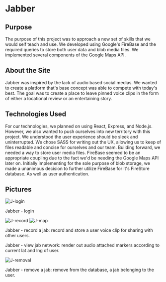 # Jabber

## Purpose
The purpose of this project was to approach a new set of skills that we would self teach and use. We developed using Google's FireBase and the required queries to store both user data and blob media files. We implemented several components of the Google Maps API.  

## About the Site
Jabber was inspired by the lack of audio based social medias. We wanted to create a platform that's base concept was able to compete with today's best. The goal was to create a place to leave pinned voice clips in the form of either a locational review or an entertaining story.  

## Technologies Used
For our technologies, we planned on using React, Express, and Node.js. However, we also wanted to push ourselves into new territory with this project. We understood the user experience should be sleek and uninterrupted. We chose SASS for writing out the UX, allowing us to keep of files readable and concise for ourselves and our team. Building forward, we needed a way to store user media files. FireBase seemed to be an appropriate coupling due to the fact we'd be needing the Google Maps API later on. Initially implementing for the sole purpose of blob storage, we made a unanimous decision to further utilize FireBase for it's FireStore database. As well as user authentication.

## Pictures
![J-login](https://user-images.githubusercontent.com/22803685/59383623-48266a80-8d2e-11e9-819d-083269c81751.png)

Jabber - login

![J-record](https://user-images.githubusercontent.com/22803685/59383718-7efc8080-8d2e-11e9-9d5d-b9dcaa6f1acd.PNG)
![J-map](https://user-images.githubusercontent.com/22803685/59383801-aeab8880-8d2e-11e9-8a09-e8addc638554.PNG)

Jabber - record a jab: record and store a user voice clip for sharing with other users.

Jabber - view jab network: render out audio attached markers according to current lat and lng of user.

![J-removal](https://user-images.githubusercontent.com/22803685/59383898-f3cfba80-8d2e-11e9-8292-de4597599a55.PNG)

Jabber - remove a jab: remove from the database, a jab belonging to the user.



